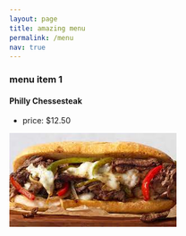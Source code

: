 ```yaml
---
layout: page
title: amazing menu
permalink: /menu
nav: true
---
```


### menu item 1

#### Philly Chessesteak

- price: $12.50

![Cheesesteaks](assets/images/Menu-image.jpg)

